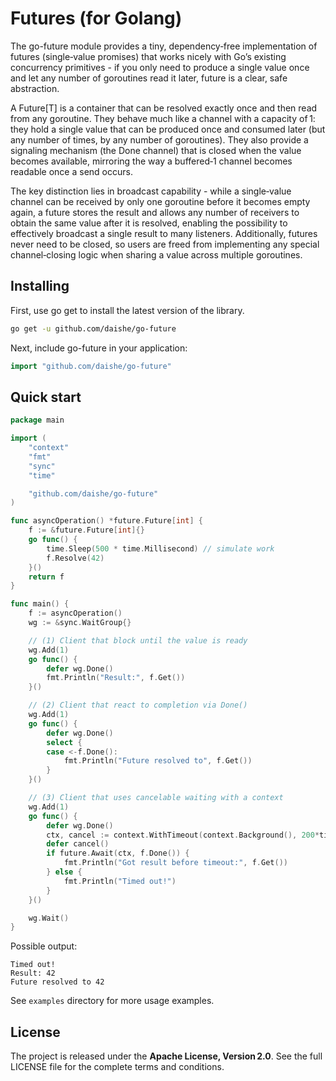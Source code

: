 # Futures (for Golang)

The go-future module provides a tiny, dependency‑free implementation of futures (single‑value promises) that works nicely with Go’s existing concurrency primitives - if you only need to produce a single value once and let any number of goroutines read it later, future is a clear, safe abstraction.

A Future[T] is a container that can be resolved exactly once and then read from any goroutine. They behave much like a channel with a capacity of 1: they hold a single value that can be produced once and consumed later (but any number of times, by any number of goroutines). They also provide a signaling mechanism (the Done channel) that is closed when the value becomes available, mirroring the way a buffered‑1 channel becomes readable once a send occurs.

The key distinction lies in broadcast capability - while a single‑value channel can be received by only one goroutine before it becomes empty again, a future stores the result and allows any number of receivers to obtain the same value after it is resolved, enabling the possibility to effectively broadcast a single result to many listeners. Additionally, futures never need to be closed, so users are freed from implementing any special channel‑closing logic when sharing a value across multiple goroutines.

## Installing

First, use go get to install the latest version of the library.

```sh
go get -u github.com/daishe/go-future
```

Next, include go-future in your application:

```go
import "github.com/daishe/go-future"
```

## Quick start

```go
package main

import (
	"context"
	"fmt"
	"sync"
	"time"

	"github.com/daishe/go-future"
)

func asyncOperation() *future.Future[int] {
	f := &future.Future[int]{}
	go func() {
		time.Sleep(500 * time.Millisecond) // simulate work
		f.Resolve(42)
	}()
	return f
}

func main() {
	f := asyncOperation()
	wg := &sync.WaitGroup{}

	// (1) Client that block until the value is ready
	wg.Add(1)
	go func() {
		defer wg.Done()
		fmt.Println("Result:", f.Get())
	}()

	// (2) Client that react to completion via Done()
	wg.Add(1)
	go func() {
		defer wg.Done()
		select {
		case <-f.Done():
			fmt.Println("Future resolved to", f.Get())
		}
	}()

	// (3) Client that uses cancelable waiting with a context
	wg.Add(1)
	go func() {
		defer wg.Done()
		ctx, cancel := context.WithTimeout(context.Background(), 200*time.Millisecond)
		defer cancel()
		if future.Await(ctx, f.Done()) {
			fmt.Println("Got result before timeout:", f.Get())
		} else {
			fmt.Println("Timed out!")
		}
	}()

	wg.Wait()
}
```

Possible output:

```out
Timed out!
Result: 42
Future resolved to 42
```

See `examples` directory for more usage examples.

## License

The project is released under the **Apache License, Version 2.0**. See the full LICENSE file for the complete terms and conditions.
